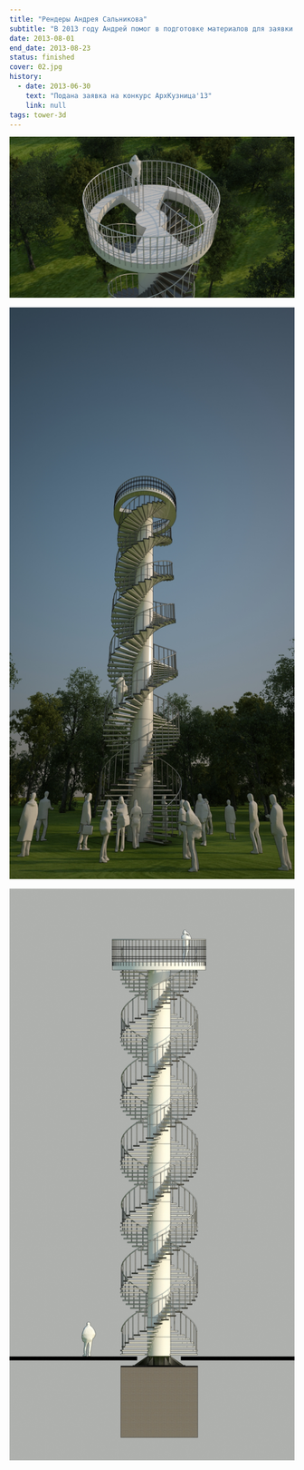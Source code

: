 ```yaml
---
title: "Рендеры Андрея Сальникова"
subtitle: "В 2013 году Андрей помог в подготовке материалов для заявки на фестиваль АрхКузница и создал первые компьютерные визуализации Башни."
date: 2013-08-01
end_date: 2013-08-23
status: finished
cover: 02.jpg
history:
  - date: 2013-06-30
    text: "Подана заявка на конкурс АрхКузница'13"
    link: null
tags: tower-3d
---
```


![](./09.jpg)

![](./01.jpg)

![](./07.jpg)
